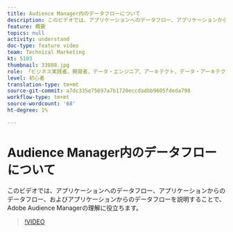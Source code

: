```yaml
---
title: Audience Manager内のデータフローについて
description: このビデオでは、アプリケーションへのデータフロー、アプリケーションからのデータフロー、およびアプリケーションからのデータフローを説明することで、Adobe Audience Managerの理解に役立ちます。
feature: 概要
topics: null
activity: understand
doc-type: feature video
team: Technical Marketing
kt: 5103
thumbnail: 33888.jpg
role: 「ビジネス実践者、開発者、データ・エンジニア、アーキテクト、データ・アーキテクト、管理者、リーダー」
level: 初心者
translation-type: tm+mt
source-git-commit: a7dc335e75697a7b1720eccdadbb9605fdeda798
workflow-type: tm+mt
source-wordcount: '68'
ht-degree: 1%

---
```



# Audience Manager内のデータフローについて

このビデオでは、アプリケーションへのデータフロー、アプリケーションからのデータフロー、およびアプリケーションからのデータフローを説明することで、Adobe Audience Managerの理解に役立ちます。

>[!VIDEO](https://video.tv.adobe.com/v/33888/?quality=12)
